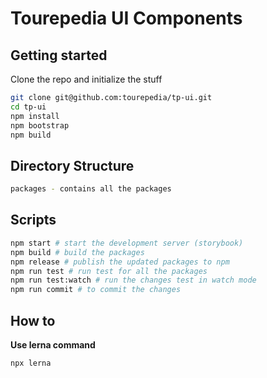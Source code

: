 # Tourepedia UI Components

## Getting started

Clone the repo and initialize the stuff

```bash
git clone git@github.com:tourepedia/tp-ui.git
cd tp-ui
npm install
npm bootstrap
npm build
```

## Directory Structure

```bash
packages - contains all the packages
```

## Scripts

```bash
npm start # start the development server (storybook)
npm build # build the packages
npm release # publish the updated packages to npm
npm run test # run test for all the packages
npm run test:watch # run the changes test in watch mode
npm run commit # to commit the changes
```

## How to

**Use lerna command**

```bash
npx lerna
```
